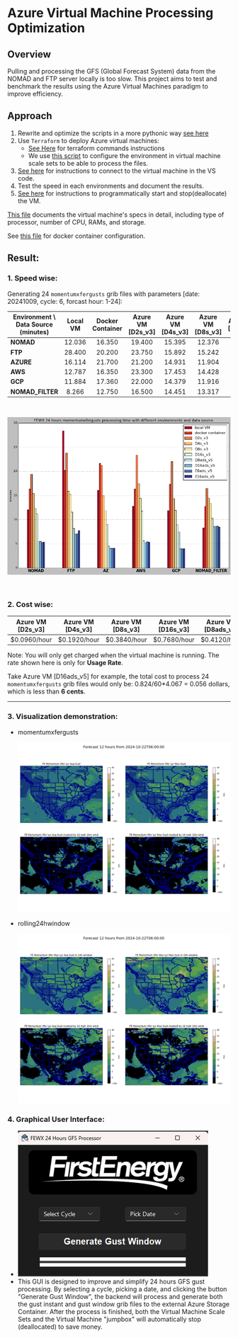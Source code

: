 # Azure Virtual Machine Processing Optimization

## Overview
Pulling and processing the GFS (Global Forecast System) data from the NOMAD and FTP server locally is too slow. This project aims to test and benchmark the results using the Azure Virtual Machines paradigm to improve efficiency.

## Approach
1. Rewrite and optimize the scripts in a more pythonic way [see here](./GFS_processing_scripts/)
2. Use `Terraform` to deploy Azure virtual machines:
    - [See Here](/Terraform/README.md) for terraform commands instructions
    - We use [this script](./Terraform/vmss_config.sh) to configure the environment in virtual machine scale sets to be able to process the files.
3. [See here](/VScode_config.md) for instructions to connect to the virtual machine in the VS code. 
4. Test the speed in each environments and document the results.
5. [See here](./AZ_CLI_FOR_VM.md) for instructions to programmatically start and stop(deallocate) the VM. 

[This file](/vm_specs.md) documents the virtual machine's specs in detail, including type of processor, number of CPU, RAMs, and storage. 

See [this file](/Dockerfile) for docker container configuration.

## Result:

### 1. Speed wise: 
Generating 24 `momentumxfergusts` grib files with parameters [date: 20241009, cycle: 6, forcast hour: 1-24]:


|Environment \ Data Source (minutes)|Local VM|Docker Container|Azure VM [D2s_v3]|Azure VM [D4s_v3]|Azure VM [D8s_v3]|Azure VM [D16s_v3]|Azure VM [D8ads_v5]|Azure VM [D16ads_v5]|Azure VM [E8ads_v5]|Azure VM [E16ads_v5]|
|---|:---:|:---:|:---:|:---:|:---:|:---:|:---:|:---:|:---:|:---:|
|**NOMAD**|12.036|16.350|19.400|15.395|12.376|11.178|5.465|5.516|5.298|5.386
|**FTP**|28.400|20.200|23.750|15.892|15.242|11.571|8.200|7.001|7.054|7.724|
|**AZURE**|16.114|21.700|21.200|14.931|11.904|9.033|4.515|4.067|4.075|4.095|
|**AWS**|12.787|16.350|23.300|17.453|14.428|11.740|5.592|5.286|5.411|5.322|
|**GCP**|11.884|17.360|22.000|14.379|11.916|8.945|7.471|3.957|4.014|3.942|
|**NOMAD_FILTER**|8.266|12.750|16.500|14.451|13.317|10.294|8.559|8.603|8.640|8.476|

<br>

![speed_result_info](./img/speed_result.png)

<br>

### 2. Cost wise:

|Azure VM [D2s_v3]|Azure VM [D4s_v3]|Azure VM [D8s_v3]|Azure VM [D16s_v3]|Azure VM [D8ads_v5]|Azure VM [D16ads_v5]|Azure VM [E8ads_v5]|Azure VM [E16ads_v5]|
|:---:|:---:|:---:|:---:|:---:|:---:|:---:|:---:|
|$0.0960/hour|$0.1920/hour|$0.3840/hour|$0.7680/hour|$0.4120/hour|$0.8240/hour|$0.5240/hour|$1.0480/hour

Note: You will only get charged when the virtual machine is running. The rate shown here is only for **Usage Rate**.

Take Azure VM [D16ads_v5] for example, the total cost to process 24 `momentumxfergusts` grib files would only be: 0.824/60*4.067 = 0.056 dollars, which is less than **6 cents**.

---


### 3. Visualization demonstration:

- momentumxfergusts

    ![momentumxfergusts.png](./img/gfs.t06z.pgrb2.0p25.f012.momentumxfergusts.png)

- rolling24hwindow

    ![rolling24hwindow](./img/rolling24hwindow_f012.png)


### 4. Graphical User Interface:
- ![GUI](./img/fcap_gui.png)
- This GUI is designed to improve and simplify 24 hours GFS gust processing. By selecting a cycle, picking a date, and clicking the button "Generate Gust Window", the backend will process and generate both the gust instant and gust window grib files to the external Azure Storage Container. After the process is finished, both the Virtual Machine Scale Sets and the Virtual Machine "jumpbox" will automatically stop (deallocated) to save money. 